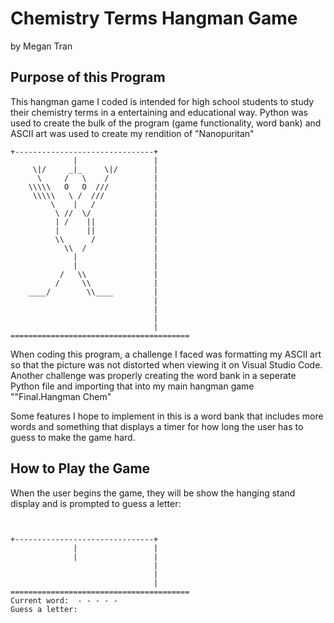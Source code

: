 # Chemistry Terms Hangman Game

by Megan Tran

## Purpose of this Program

This hangman game I coded is intended for high school students to study their chemistry terms in a entertaining and educational way. 
Python was used to create the bulk of the program (game functionality, word bank) and ASCII art was used to create my rendition of "Nanopuritan"
```
+-------------------------------+
              |                 |
     \|/     _|_     \|/        |
      \     /   \    /          |
    \\\\\   O   O  ///          |
     \\\\\   \ /  ///           |
         \    |   /             |
          \ //  \/              |
          | /    ||             |
          |      ||             | 
          \\      /             | 
            \\  /               |
              |                 |
              |                 |
           /   \\               |
          /     \\              |
    ____/        \\____         |
                                |
                                |
                                |
                                |
========================================
```
When coding this program, a challenge I faced was formatting my ASCII art so that the picture was not distorted when viewing it on Visual Studio Code. Another challenge was properly creating the word bank in a seperate Python file and importing that into my main hangman game ""Final.Hangman Chem"

Some features I hope to implement in this is a word bank that includes more words and something that displays a timer for how long the user has to guess to make the game hard.

## How to Play the Game

When the user begins the game, they will be show the hanging stand display and is prompted to guess a letter:

```You have 6 lives left and you have used these letters:


+-------------------------------+
              |                 |
              |                 |
                                |
                                |
                                |
========================================
Current word:  - - - - -
Guess a letter:
```
